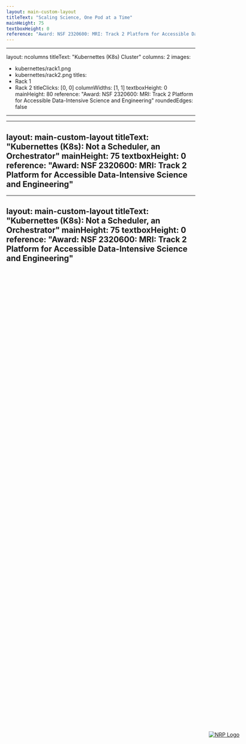 ```yaml
---
layout: main-custom-layout
titleText: "Scaling Science, One Pod at a Time"
mainHeight: 75
textboxHeight: 0
reference: "Award: NSF 2320600: MRI: Track 2 Platform for Accessible Data-Intensive Science and Engineering" 
---
```


<CrossfadeImages :images="[
  'kubernettes/kubernettes.png',
]" />

---
layout: ncolumns
titleText: "Kubernettes (K8s) Cluster"
columns: 2
images:
  - kubernettes/rack1.png
  - kubernettes/rack2.png
titles:
 - Rack 1
 - Rack 2
titleClicks: [0, 0]
columnWidths: [1, 1]
textboxHeight: 0
mainHeight: 80
reference: "Award: NSF 2320600: MRI: Track 2 Platform for Accessible Data-Intensive Science and Engineering" 
roundedEdges: false
---

---
layout: main-custom-layout
titleText: "Kubernettes (K8s): Not a Scheduler, an Orchestrator"
mainHeight: 75
textboxHeight: 0
reference: "Award: NSF 2320600: MRI: Track 2 Platform for Accessible Data-Intensive Science and Engineering" 
---

<CrossfadeImages :images="[
  'kubernettes/k8-explaination.png',
]" />

<div style="position: absolute; top: 50%; left: 80%;">
  <a href="https://nrp.ai/" target="_blank">
    <img v-click="1" alt="NRP Logo" src="https://nrp.ai/_astro/NRP_Horizontal_Logo.png.DQL8-3kz_19v40c.webp" class="object-cover object-center max-w-[150px] max-h-[27px] aspect-[5.56] w-full" loading="lazy">
  </a>
</div>


---
layout: main-custom-layout
titleText: "Kubernettes (K8s): Not a Scheduler, an Orchestrator"
mainHeight: 75
textboxHeight: 0
reference: "Award: NSF 2320600: MRI: Track 2 Platform for Accessible Data-Intensive Science and Engineering" 
---

<CrossfadeImages :images="[
  'kubernettes/k8-explaination.png',
]" />

